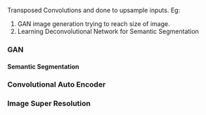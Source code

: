 Transposed Convolutions and done to upsample inputs. 
Eg: 
1. GAN image generation trying to reach size of image.
2. Learning Deconvolutional Network for Semantic Segmentation

###  GAN

#### Semantic Segmentation


### Convolutional Auto Encoder

### Image Super Resolution






